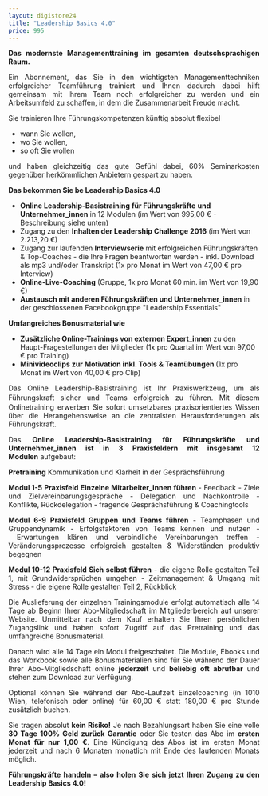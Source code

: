 ```yaml
---
layout: digistore24
title: "Leadership Basics 4.0"
price: 995
---
```

<p style="text-align:justify;"><strong>Das modernste Managementtraining im gesamten deutschsprachigen Raum. </strong></p>
<p style="text-align:justify;">Ein Abonnement, das Sie in den wichtigsten Managementtechniken erfolgreicher Teamf&#xFC;hrung trainiert und Ihnen dadurch dabei hilft gemeinsam mit Ihrem Team noch erfolgreicher zu werden und ein Arbeitsumfeld zu schaffen, in dem die Zusammenarbeit Freude macht.</p>
<p style="text-align:justify;">Sie trainieren Ihre F&#xFC;hrungskompetenzen k&#xFC;nftig absolut flexibel</p>
<ul><li style="text-align:justify;">wann Sie wollen,</li>
<li style="text-align:justify;">wo Sie wollen,</li>
<li style="text-align:justify;">so oft Sie wollen</li>
</ul><p style="text-align:justify;">und haben gleichzeitig das gute Gef&#xFC;hl dabei, 60% Seminarkosten gegen&#xFC;ber herk&#xF6;mmlichen Anbietern gespart zu haben.</p>
<p style="text-align:justify;"><strong>Das bekommen Sie be Leadership Basics 4.0</strong></p>
<ul><li><strong>Online Leadership-Basistraining f&#xFC;r F&#xFC;hrungskr&#xE4;fte</strong>&#xA0;<strong>und Unternehmer_innen</strong> in 12 Modulen (im Wert von 995,00 &#x20AC; - Beschreibung siehe unten)</li>
<li>Zugang zu den <strong>Inhalten der Leadership Challenge 2016</strong> (im Wert von 2.213,20 &#x20AC;)</li>
<li>Zugang zur laufenden <strong>Interviewserie</strong> mit erfolgreichen F&#xFC;hrungskr&#xE4;ften &amp; Top-Coaches - die&#xA0;Ihre Fragen beantworten werden - inkl. Download als mp3 und/oder Transkript (1x pro Monat im Wert von 47,00 &#x20AC; pro Interview)</li>
<li><strong>Online-Live-Coaching</strong> (Gruppe, 1x pro Monat 60 min. im Wert von 19,90 &#x20AC;)</li>
<li><strong>Austausch mit anderen F&#xFC;hrungskr&#xE4;ften und Unternehmer_innen</strong> in der geschlossenen Facebookgruppe &quot;Leadership Essentials&quot;</li>
</ul><p><strong>Umfangreiches Bonusmaterial wie</strong></p>
<ul><li><strong>Zus&#xE4;tzliche Online-Trainings von externen Expert_innen</strong> zu den Haupt-Fragestellungen der Mitglieder (1x pro Quartal im Wert von 97,00 &#x20AC; pro Training)</li>
<li><strong>Minivideoclips zur Motivation inkl. Tools &amp; Team&#xFC;bungen </strong>(1x pro Monat im Wert von 40,00 &#x20AC; pro Clip)</li>
</ul><p style="text-align:justify;">Das Online Leadership-Basistraining ist Ihr Praxiswerkzeug, um als <span style="line-height:1.5;">F&#xFC;hrungskraft </span><span style="line-height:1.5;">sicher und Teams erfolgreich zu f&#xFC;hren.</span> Mit diesem Onlinetraining erwerben Sie sofort umsetzbares praxisorientiertes Wissen &#xFC;ber die Herangehensweise an die zentralsten Herausforderungen als F&#xFC;hrungskraft.</p>
<p style="text-align:justify;">Das <strong>Online Leadership-Basistraining f&#xFC;r F&#xFC;hrungskr&#xE4;fte und Unternehmer_innen ist&#xA0;in 3 Praxisfeldern mit insgesamt 12 Modulen</strong>&#xA0;aufgebaut:</p>
<p style="text-align:justify;"><strong>Pretraining</strong>&#xA0;Kommunikation und Klarheit in der Gespr&#xE4;chsf&#xFC;hrung</p>
<p style="text-align:justify;"><strong>Modul 1-5 Praxisfeld Einzelne Mitarbeiter_innen f&#xFC;hren</strong> - Feedback - Ziele und Zielvereinbarungsgespr&#xE4;che - Delegation und Nachkontrolle - Konflikte, R&#xFC;ckdelegation - fragende Gespr&#xE4;chsf&#xFC;hrung &amp; Coachingtools</p>
<p style="text-align:justify;"><strong>Modul 6-9 Praxisfeld Gruppen und Teams f&#xFC;hren</strong> - Teamphasen und Gruppendynamik - Erfolgsfaktoren von Teams kennen und nutzen -&#xA0;Erwartungen kl&#xE4;ren und&#xA0;verbindliche Vereinbarungen treffen - Ver&#xE4;nderungsprozesse erfolgreich gestalten &amp; Widerst&#xE4;nden produktiv begegnen</p>
<p style="text-align:justify;"><strong>Modul 10-12 Praxisfeld Sich selbst f&#xFC;hren</strong> - die eigene Rolle gestalten Teil 1, mit Grundwiderspr&#xFC;chen umgehen - Zeitmanagement &amp; Umgang mit Stress - die eigene Rolle gestalten Teil 2, R&#xFC;ckblick</p>
<p style="text-align:justify;">Die Auslieferung der einzelnen Trainingsmodule erfolgt automatisch alle 14 Tage ab Beginn Ihrer Abo-Mitgliedschaft im Mitgliederbereich auf unserer Website. Unmittelbar&#xA0;nach dem Kauf erhalten Sie Ihren pers&#xF6;nlichen Zugangslink&#xA0;und haben&#xA0;sofort Zugriff&#xA0;auf das Pretraining und das umfangreiche Bonusmaterial.</p>
<p style="text-align:justify;">Danach wird alle 14 Tage ein Modul freigeschaltet. Die Module, Ebooks und das Workbook sowie alle Bonusmaterialien sind&#xA0;f&#xFC;r Sie w&#xE4;hrend der Dauer Ihrer Abo-Mitgliedschaft online&#xA0;<strong>jederzeit</strong>&#xA0;und&#xA0;<strong>beliebig oft abrufbar</strong> und stehen zum Download zur Verf&#xFC;gung.</p>
<p style="text-align:justify;">Optional k&#xF6;nnen Sie w&#xE4;hrend der Abo-Laufzeit Einzelcoaching (in 1010 Wien, telefonisch oder online) f&#xFC;r 60,00 &#x20AC; statt 180,00 &#x20AC; pro Stunde zus&#xE4;tzlich buchen.</p>
<p style="text-align:justify;">Sie tragen absolut&#xA0;<strong>kein Risiko!</strong>&#xA0;Je nach Bezahlungsart haben Sie eine volle <strong>30 Tage 100% Geld zur&#xFC;ck Garantie</strong> oder Sie testen das Abo im&#xA0;<strong>ersten Monat f&#xFC;r&#xA0;nur 1,00 &#x20AC;</strong>. Eine K&#xFC;ndigung des Abos ist im ersten Monat jederzeit und nach 6 Monaten monatlich mit Ende des laufenden Monats m&#xF6;glich.&#xA0;</p>
<p style="text-align:justify;"><strong>F&#xFC;hrungskr&#xE4;fte handeln &#x2013; also holen Sie sich jetzt Ihren Zugang zu den Leadership Basics 4.0!</strong> &#xA0;</p>